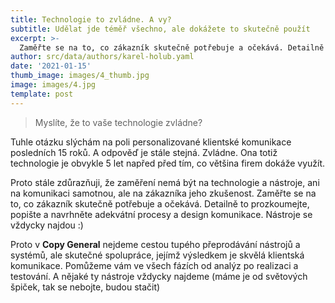 ```yaml
---
title: Technologie to zvládne. A vy?
subtitle: Udělat jde téměř všechno, ale dokážete to skutečně použít
excerpt: >-
  Zaměřte se na to, co zákazník skutečně potřebuje a očekává. Detailně to prozkoumejte, popište a navrhněte adekvátní procesy a design komunikace. Nástroje se vždycky najdou 
author: src/data/authors/karel-holub.yaml
date: '2021-01-15'
thumb_image: images/4_thumb.jpg
image: images/4.jpg
template: post
---
```


> Myslíte, že to vaše technologie zvládne?

Tuhle otázku slýchám na poli personalizované klientské komunikace posledních 15 roků. A odpověď je stále stejná. Zvládne. Ona totiž technologie je obvykle 5 let napřed před tím, co většina firem dokáže využít.

Proto stále zdůrazňuji, že zaměření nemá být na technologie a nástroje, ani na komunikaci samotnou, ale na zákazníka jeho zkušenost. Zaměřte se na to, co zákazník skutečně potřebuje a očekává. Detailně to prozkoumejte, popište a navrhněte adekvátní procesy a design komunikace. Nástroje se vždycky najdou :)

Proto v **Copy General** nejdeme cestou tupého přeprodávání nástrojů a systémů, ale skutečné spolupráce, jejímž výsledkem je skvělá klientská komunikace. Pomůžeme vám ve všech fázích od analýz po realizaci a testování. A nějaké ty nástroje vždycky najdeme (máme je od světových špiček, tak se nebojte, budou stačit)



